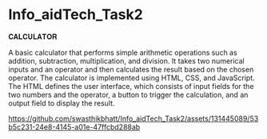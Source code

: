 # Info_aidTech_Task2
𝐂𝐀𝐋𝐂𝐔𝐋𝐀𝐓𝐎𝐑

A basic calculator that performs simple arithmetic operations such as addition, subtraction, multiplication, and division. It takes two numerical inputs and an operator and then calculates the result based on the chosen operator. The calculator is implemented using HTML, CSS, and JavaScript. The HTML defines the user interface, which consists of input fields for the two numbers and the operator, a button to trigger the calculation, and an output field to display the result.

https://github.com/swasthikbhatt/Info_aidTech_Task2/assets/131445089/53b5c231-24e8-4145-a01e-47ffcbd288ab

